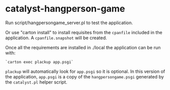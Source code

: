 
# catalyst-hangperson-game

Run script/hangpersongame_server.pl to test the application.

Or use "carton install" to install requisites from the `cpanfile`
included in the application. A `cpanfile.snapshot` will be created.

Once all the requirements are installed in ./local the application
can be run with:

    `carton exec plackup app.psgi` 

`plackup` will automatically look for `app.psgi` so it is optional.
In this version of the application, `app.psgi` is a copy of the 
`hangpersongame.psgi` generated by the `catalyst.pl` helper script.
